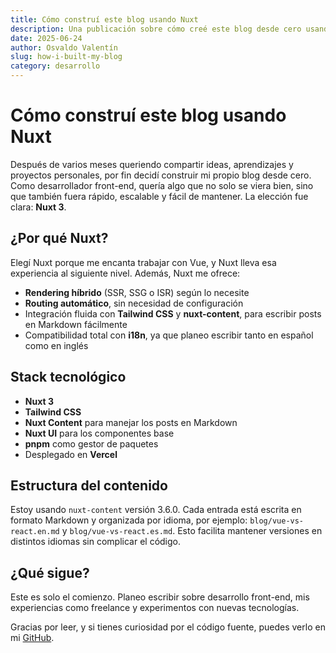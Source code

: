 ```yaml
---
title: Cómo construí este blog usando Nuxt
description: Una publicación sobre cómo creé este blog desde cero usando Nuxt 3, Tailwind CSS y Nuxt Content.
date: 2025-06-24
author: Osvaldo Valentín
slug: how-i-built-my-blog
category: desarrollo
---
```


# Cómo construí este blog usando Nuxt

Después de varios meses queriendo compartir ideas, aprendizajes y proyectos personales, por fin decidí construir mi propio blog desde cero. Como desarrollador front-end, quería algo que no solo se viera bien, sino que también fuera rápido, escalable y fácil de mantener. La elección fue clara: **Nuxt 3**.

## ¿Por qué Nuxt?

Elegí Nuxt porque me encanta trabajar con Vue, y Nuxt lleva esa experiencia al siguiente nivel. Además, Nuxt me ofrece:

- **Rendering híbrido** (SSR, SSG o ISR) según lo necesite
- **Routing automático**, sin necesidad de configuración
- Integración fluida con **Tailwind CSS** y **nuxt-content**, para escribir posts en Markdown fácilmente
- Compatibilidad total con **i18n**, ya que planeo escribir tanto en español como en inglés

## Stack tecnológico

- **Nuxt 3**  
- **Tailwind CSS**  
- **Nuxt Content** para manejar los posts en Markdown  
- **Nuxt UI** para los componentes base  
- **pnpm** como gestor de paquetes  
- Desplegado en **Vercel**

## Estructura del contenido

Estoy usando `nuxt-content` versión 3.6.0. Cada entrada está escrita en formato Markdown y organizada por idioma, por ejemplo: `blog/vue-vs-react.en.md` y `blog/vue-vs-react.es.md`. Esto facilita mantener versiones en distintos idiomas sin complicar el código.

## ¿Qué sigue?

Este es solo el comienzo. Planeo escribir sobre desarrollo front-end, mis experiencias como freelance y experimentos con nuevas tecnologías.

Gracias por leer, y si tienes curiosidad por el código fuente, puedes verlo en mi [GitHub](https://github.com/ValentinOsvaldo).
